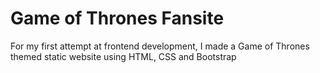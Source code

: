 # Game of Thrones Fansite

For my first attempt at frontend development, I made a Game of Thrones themed static website using HTML, CSS and Bootstrap



